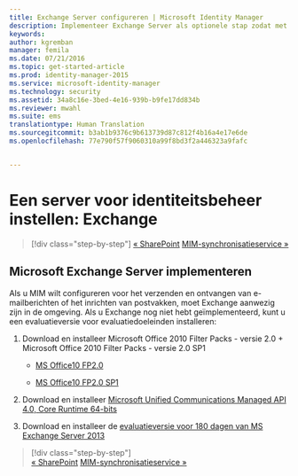 ```yaml
---
title: Exchange Server configureren | Microsoft Identity Manager
description: Implementeer Exchange Server als optionele stap zodat met MIM 2016 e-mailberichten kunnen worden verzonden en postvakken kunnen worden gemaakt.
keywords: 
author: kgremban
manager: femila
ms.date: 07/21/2016
ms.topic: get-started-article
ms.prod: identity-manager-2015
ms.service: microsoft-identity-manager
ms.technology: security
ms.assetid: 34a8c16e-3bed-4e16-939b-b9fe17dd834b
ms.reviewer: mwahl
ms.suite: ems
translationtype: Human Translation
ms.sourcegitcommit: b3ab1b9376c9b613739d87c812f4b16a4e17e6de
ms.openlocfilehash: 77e790f57f9060310a99f8bd3f2a446323a9fafc


---
```


# Een server voor identiteitsbeheer instellen: Exchange

>[!div class="step-by-step"]
[« SharePoint](prepare-server-sharepoint.md)
[MIM-synchronisatieservice »](install-mim-sync.md)

## Microsoft Exchange Server implementeren
Als u MIM wilt configureren voor het verzenden en ontvangen van e-mailberichten of het inrichten van postvakken, moet Exchange aanwezig zijn in de omgeving. Als u Exchange nog niet hebt geïmplementeerd, kunt u een evaluatieversie voor evaluatiedoeleinden installeren:

1. Download en installeer Microsoft Office 2010 Filter Packs - versie 2.0 + Microsoft Office 2010 Filter Packs - versie 2.0 SP1

    - [MS Office10 FP2.0](http://www.microsoft.com/en-us/download/details.aspx?id=17062)

    - [MS Office10 FP2.0 SP1](http://www.microsoft.com/en-us/download/details.aspx?id=26604)

2. Download en installeer [Microsoft Unified Communications Managed API 4.0, Core Runtime 64-bits](http://www.microsoft.com/en-us/download/details.aspx?id=34992)

3. Download en installeer de [evaluatieversie voor 180 dagen van MS Exchange Server 2013](http://www.microsoft.com/en-us/evalcenter/evaluate-exchange-server-2013)

>[!div class="step-by-step"]  
[« SharePoint](prepare-server-sharepoint.md)
[MIM-synchronisatieservice »](install-mim-sync.md)



<!--HONumber=Jul16_HO3-->


